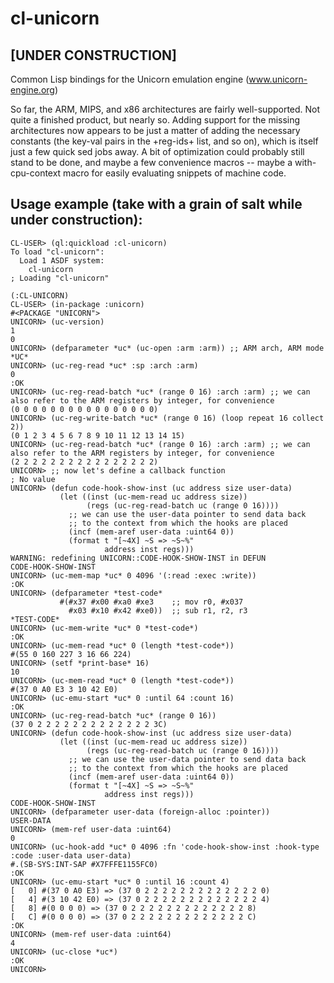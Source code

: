 # cl-unicorn

## [UNDER CONSTRUCTION]

Common Lisp bindings for the Unicorn emulation engine (www.unicorn-engine.org)

So far, the ARM, MIPS, and x86 architectures are fairly well-supported. Not quite a finished product, but nearly so. Adding support for the missing architectures now appears to be just a matter of adding the necessary constants (the key-val pairs in the +reg-ids+ list, and so on), which is itself just a few quick sed jobs away. A bit of optimization could probably still stand to be done, and maybe a few convenience macros -- maybe a with-cpu-context macro for easily evaluating snippets of machine code.



## Usage example (take with a grain of salt while under construction):
```
CL-USER> (ql:quickload :cl-unicorn)
To load "cl-unicorn":
  Load 1 ASDF system:
    cl-unicorn
; Loading "cl-unicorn"

(:CL-UNICORN)
CL-USER> (in-package :unicorn)
#<PACKAGE "UNICORN">
UNICORN> (uc-version)
1
0
UNICORN> (defparameter *uc* (uc-open :arm :arm)) ;; ARM arch, ARM mode 
*UC*
UNICORN> (uc-reg-read *uc* :sp :arch :arm)
0
:OK
UNICORN> (uc-reg-read-batch *uc* (range 0 16) :arch :arm) ;; we can also refer to the ARM registers by integer, for convenience
(0 0 0 0 0 0 0 0 0 0 0 0 0 0 0 0)
UNICORN> (uc-reg-write-batch *uc* (range 0 16) (loop repeat 16 collect 2))
(0 1 2 3 4 5 6 7 8 9 10 11 12 13 14 15)
UNICORN> (uc-reg-read-batch *uc* (range 0 16) :arch :arm) ;; we can also refer to the ARM registers by integer, for convenience
(2 2 2 2 2 2 2 2 2 2 2 2 2 2 2 2)
UNICORN> ;; now let's define a callback function 
; No value
UNICORN> (defun code-hook-show-inst (uc address size user-data)
           (let ((inst (uc-mem-read uc address size))
                 (regs (uc-reg-read-batch uc (range 0 16))))
             ;; we can use the user-data pointer to send data back 
             ;; to the context from which the hooks are placed
             (incf (mem-aref user-data :uint64 0))
             (format t "[~4X] ~S => ~S~%"
                     address inst regs)))
WARNING: redefining UNICORN::CODE-HOOK-SHOW-INST in DEFUN
CODE-HOOK-SHOW-INST
UNICORN> (uc-mem-map *uc* 0 4096 '(:read :exec :write))
:OK
UNICORN> (defparameter *test-code*
           #(#x37 #x00 #xa0 #xe3    ;; mov r0, #x037
             #x03 #x10 #x42 #xe0))  ;; sub r1, r2, r3
*TEST-CODE*
UNICORN> (uc-mem-write *uc* 0 *test-code*)
:OK
UNICORN> (uc-mem-read *uc* 0 (length *test-code*))
#(55 0 160 227 3 16 66 224)
UNICORN> (setf *print-base* 16)
10
UNICORN> (uc-mem-read *uc* 0 (length *test-code*))
#(37 0 A0 E3 3 10 42 E0)
UNICORN> (uc-emu-start *uc* 0 :until 64 :count 16)
:OK
UNICORN> (uc-reg-read-batch *uc* (range 0 16))
(37 0 2 2 2 2 2 2 2 2 2 2 2 2 2 3C)
UNICORN> (defun code-hook-show-inst (uc address size user-data)
           (let ((inst (uc-mem-read uc address size))
                 (regs (uc-reg-read-batch uc (range 0 16))))
             ;; we can use the user-data pointer to send data back 
             ;; to the context from which the hooks are placed
             (incf (mem-aref user-data :uint64 0))
             (format t "[~4X] ~S => ~S~%"
                     address inst regs)))
CODE-HOOK-SHOW-INST
UNICORN> (defparameter user-data (foreign-alloc :pointer))
USER-DATA
UNICORN> (mem-ref user-data :uint64)
0
UNICORN> (uc-hook-add *uc* 0 4096 :fn 'code-hook-show-inst :hook-type :code :user-data user-data)
#.(SB-SYS:INT-SAP #X7FFFE1155FC0)
:OK
UNICORN> (uc-emu-start *uc* 0 :until 16 :count 4)
[   0] #(37 0 A0 E3) => (37 0 2 2 2 2 2 2 2 2 2 2 2 2 2 0)
[   4] #(3 10 42 E0) => (37 0 2 2 2 2 2 2 2 2 2 2 2 2 2 4)
[   8] #(0 0 0 0) => (37 0 2 2 2 2 2 2 2 2 2 2 2 2 2 8)
[   C] #(0 0 0 0) => (37 0 2 2 2 2 2 2 2 2 2 2 2 2 2 C)
:OK
UNICORN> (mem-ref user-data :uint64)
4
UNICORN> (uc-close *uc*)
:OK
UNICORN> 
```
